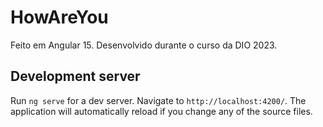 # HowAreYou

Feito em Angular 15.
Desenvolvido durante o curso da DIO 2023.

## Development server

Run `ng serve` for a dev server. Navigate to `http://localhost:4200/`. The application will automatically reload if you change any of the source files.
